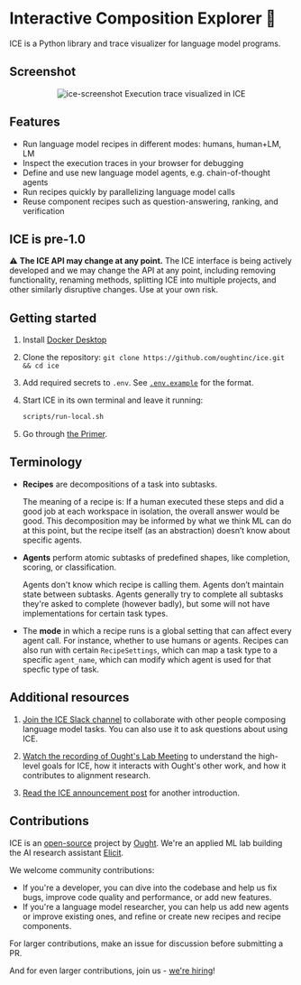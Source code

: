 # Interactive Composition Explorer 🧊

ICE is a Python library and trace visualizer for language model programs.

## Screenshot

<p align="center">
  <img alt="ice-screenshot" src="https://user-images.githubusercontent.com/382515/192681645-6ed87072-2dc6-4982-92d1-8de209bc3ef6.png" />
  Execution trace visualized in ICE
</p>

## Features

- Run language model recipes in different modes: humans, human+LM, LM
- Inspect the execution traces in your browser for debugging
- Define and use new language model agents, e.g. chain-of-thought agents
- Run recipes quickly by parallelizing language model calls
- Reuse component recipes such as question-answering, ranking, and verification

## ICE is pre-1.0

:warning: **The ICE API may change at any point.** The ICE interface is being actively developed and we may change the API at any point, including removing functionality, renaming methods, splitting ICE into multiple projects, and other similarly disruptive changes. Use at your own risk.

## Getting started

1. Install [Docker Desktop](https://www.docker.com/products/docker-desktop/)

1. Clone the repository: `git clone https://github.com/oughtinc/ice.git && cd ice`

1. Add required secrets to `.env`. See [`.env.example`](https://github.com/oughtinc/ice/blob/main/.env.example) for the format.

1. Start ICE in its own terminal and leave it running:

   ```sh
   scripts/run-local.sh
   ```

1. Go through [the Primer](https://primer.ought.org/).

## Terminology

- **Recipes** are decompositions of a task into subtasks.

  The meaning of a recipe is: If a human executed these steps and did a good job at each workspace in isolation, the overall answer would be good. This decomposition may be informed by what we think ML can do at this point, but the recipe itself (as an abstraction) doesn’t know about specific agents.

- **Agents** perform atomic subtasks of predefined shapes, like completion, scoring, or classification.

  Agents don't know which recipe is calling them. Agents don’t maintain state between subtasks. Agents generally try to complete all subtasks they're asked to complete (however badly), but some will not have implementations for certain task types.

- The **mode** in which a recipe runs is a global setting that can affect every agent call. For instance, whether to use humans or agents. Recipes can also run with certain `RecipeSettings`, which can map a task type to a specific `agent_name`, which can modify which agent is used for that specfic type of task.

## Additional resources

1. [Join the ICE Slack channel](https://join.slack.com/t/ice-1mh7029/shared_invite/zt-1h8118i28-tPDSulG8C~4dr5ZdAky1gg) to collaborate with other people composing language model tasks. You can also use it to ask questions about using ICE.

2. [Watch the recording of Ought's Lab Meeting](https://www.youtube.com/watch?v=cZqq4muY5_w) to understand the high-level goals for ICE, how it interacts with Ought's other work, and how it contributes to alignment research. 

3. [Read the ICE announcement post](https://ought.org/updates/2022-10-06-ice-primer) for another introduction.

## Contributions

ICE is an [open-source](https://github.com/oughtinc/ice/blob/main/LICENSE.md) project by [Ought](https://ought.org/). We're an applied ML lab building the AI research assistant [Elicit](https://elicit.org/).

We welcome community contributions:

- If you're a developer, you can dive into the codebase and help us fix bugs, improve code quality and performance, or add new features.
- If you're a language model researcher, you can help us add new agents or improve existing ones, and refine or create new recipes and recipe components.

For larger contributions, make an issue for discussion before submitting a PR.

And for even larger contributions, join us - [we're hiring](https://ought.org/careers)!

